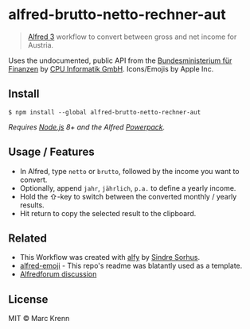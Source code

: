 # alfred-brutto-netto-rechner-aut

> [Alfred 3](https://www.alfredapp.com) workflow to convert between gross and net income for Austria.

Uses the undocumented, public API from the [Bundesministerium für Finanzen](https://rechner.cpulohn.at/bmf.gv.at/familienbonusplus/#bruttoNetto_familienbonus) by [CPU Informatik GmbH](https://www.cpulohn.at/Wordpress/?page_id=844). Icons/Emojis by Apple Inc.<br>


## Install

```
$ npm install --global alfred-brutto-netto-rechner-aut
```

*Requires [Node.js](https://nodejs.org) 8+ and the Alfred [Powerpack](https://www.alfredapp.com/powerpack/).*


## Usage / Features

- In Alfred, type `netto` or `brutto`, followed by the income you want to convert.
- Optionally, append `jahr`, `jährlich`, `p.a.` to define a yearly income.
- Hold the ⇧-key to switch between the converted monthly / yearly results.
- Hit return to copy the selected result to the clipboard.



## Related

-  This Workflow was created with [alfy](https://github.com/sindresorhus/alfy) by [Sindre Sorhus](https://github.com/sindresorhus).
- [alfred-emoji](https://github.com/sindresorhus/alfred-emoj) - This repo's readme was blatantly used as a template.
- [Alfredforum discussion](https://www.alfredforum.com/topic/12083-brutto-netto-rechner-österreich-gross-net-income-calc-austria)


## License

MIT © Marc Krenn
